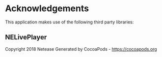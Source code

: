 # Acknowledgements
This application makes use of the following third party libraries:

## NELivePlayer

Copyright 2018 Netease 
Generated by CocoaPods - https://cocoapods.org
